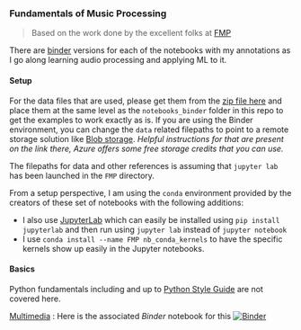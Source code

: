 ### Fundamentals of Music Processing 

> Based on the work done by the excellent folks at [FMP](https://www.audiolabs-erlangen.de/)

There are [binder](https://mybinder.org/) versions for each of the notebooks with my annotations as I go along learning audio processing and applying ML to it.

#### Setup

For the data files that are used, please get them from the [zip file here](https://www.audiolabs-erlangen.de/resources/MIR/FMP/FMP_1.0.1.zip) and place them at the same level as the `notebooks_binder` folder in this repo to get the examples to work exactly as is. If you are using the Binder environment, you can change the `data` related filepaths to point to a remote storage solution like [Blob storage](https://azure.microsoft.com/en-in/services/storage/blobs/). *Helpful instructions for that are present on the link there, Azure offers some free storage credits that you can use.*

The filepaths for data and other references is assuming that `jupyter lab` has been launched in the `FMP` directory.

From a setup perspective, I am using the `conda` environment provided by the creators of these set of notebooks with the following additions:

* I also use [JupyterLab](https://jupyterlab.readthedocs.io/en/stable/) which can easily be installed using `pip install jupyterlab` and then run using `jupyter lab` instead of `jupyter notebook`
* I use `conda install --name FMP nb_conda_kernels` to have the specific kernels show up easily in the Jupyter notebooks. 

#### Basics

Python fundamentals including and up to [Python Style Guide](https://www.audiolabs-erlangen.de/resources/MIR/FMP/B/B_PythonStyleGuide.html) are not covered here.

[Multimedia](./basics/multimedia.ipynb) : 
Here is the associated *Binder* notebook for this
[![Binder](https://mybinder.org/badge_logo.svg)](https://mybinder.org/v2/gh/atg-abhishek/ml-for-audio/master?filepath=FMP%2Fnotebooks_binder%2Fbasics%2Fmultimedia.ipynb)

